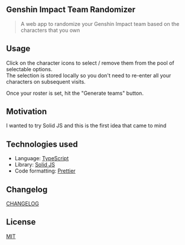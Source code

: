## Genshin Impact Team Randomizer

> A web app to randomize your Genshin Impact team based on the characters that you own

## Usage

Click on the character icons to select / remove them from the pool of selectable options.  
The selection is stored locally so you don't need to re-enter all your characters on subsequent visits.

Once your roster is set, hit the "Generate teams" button.

## Motivation

I wanted to try Solid JS and this is the first idea that came to mind

## Technologies used

- Language: [TypeScript](https://www.typescriptlang.org/)
- Library: [Solid JS](https://www.solidjs.com/)
- Code formatting: [Prettier](https://prettier.io/)

## Changelog

[CHANGELOG](CHANGELOG.md)

## License

[MIT](LICENSE)
